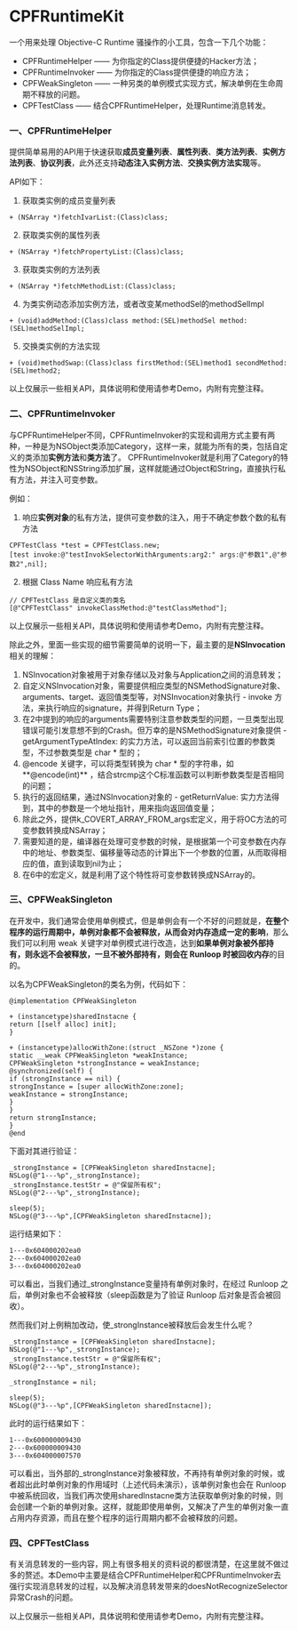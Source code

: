 # CPFRuntimeKit
一个用来处理 Objective-C Runtime 骚操作的小工具，包含一下几个功能：
* CPFRuntimeHelper  —— 为你指定的Class提供便捷的Hacker方法；
* CPFRuntimeInvoker —— 为你指定的Class提供便捷的响应方法；
* CPFWeakSingleton —— 一种另类的单例模式实现方式，解决单例在生命周期不释放的问题。
* CPFTestClass —— 结合CPFRuntimeHelper，处理Runtime消息转发。



### 一、CPFRuntimeHelper

提供简单易用的API用于快速获取**成员变量列表**、**属性列表**、**类方法列表**、**实例方法列表**、**协议列表**，此外还支持**动态注入实例方法**、**交换实例方法实现**等。

API如下：

1. 获取类实例的成员变量列表
```objc
+ (NSArray *)fetchIvarList:(Class)class;
```

2. 获取类实例的属性列表
```objc
+ (NSArray *)fetchPropertyList:(Class)class;
```

3. 获取类实例的方法列表
```objc
+ (NSArray *)fetchMethodList:(Class)class;
```

4. 为类实例动态添加实例方法，或者改变某methodSel的methodSelImpl
```objc
+ (void)addMethod:(Class)class method:(SEL)methodSel method:(SEL)methodSelImpl;
```

5. 交换类实例的方法实现
```objc
+ (void)methodSwap:(Class)class firstMethod:(SEL)method1 secondMethod:(SEL)method2;
```

以上仅展示一些相关API，具体说明和使用请参考Demo，内附有完整注释。



### 二、CPFRuntimeInvoker

与CPFRuntimeHelper不同，CPFRuntimeInvoker的实现和调用方式主要有两种，一种是为NSObject类添加Category，这样一来，就能为所有的类，包括自定义的类添加**实例方法**和**类方法**了。
CPFRuntimeInvoker就是利用了Category的特性为NSObject和NSString添加扩展，这样就能通过Object和String，直接执行私有方法，并注入可变参数。

例如：

1. 响应**实例对象**的私有方法，提供可变参数的注入，用于不确定参数个数的私有方法
```objc
CPFTestClass *test = CPFTestClass.new;
[test invoke:@"testInvokSelectorWithArguments:arg2:" args:@"参数1",@"参数2",nil];
```

2. 根据 Class Name 响应私有方法
```objc
// CPFTestClass 是自定义类的类名
[@"CPFTestClass" invokeClassMethod:@"testClassMethod"];
```
以上仅展示一些相关API，具体说明和使用请参考Demo，内附有完整注释。

除此之外，里面一些实现的细节需要简单的说明一下，最主要的是**NSInvocation**相关的理解：

1. NSInvocation对象被用于对象存储以及对象与Application之间的消息转发；
2. 自定义NSInvocation对象，需要提供相应类型的NSMethodSignature对象、arguments、target、返回值类型等，对NSInvocation对象执行 - invoke 方法，来执行响应的signature，并得到Return Type；
3. 在2中提到的响应的arguments需要特别注意参数类型的问题，一旦类型出现错误可能引发意想不到的Crash。但万幸的是NSMethodSignature对象提供 -getArgumentTypeAtIndex: 的实力方法，可以返回当前索引位置的参数类型，不过参数类型是 char * 型的；
4. @encode 关键字，可以将类型转换为 char * 型的字符串，如**@encode(int)** ，结合strcmp这个C标准函数可以判断参数类型是否相同的问题；
5. 执行的返回结果，通过NSInvocation对象的 - getReturnValue: 实力方法得到，其中的参数是一个地址指针，用来指向返回值变量；
6. 除此之外，提供k_COVERT_ARRAY_FROM_args宏定义，用于将OC方法的可变参数转换成NSArray；
7. 需要知道的是，编译器在处理可变参数的时候，是根据第一个可变参数在内存中的地址、参数类型、偏移量等动态的计算出下一个参数的位置，从而取得相应的值，直到读取到nil为止；
8. 在6中的宏定义，就是利用了这个特性将可变参数转换成NSArray的。


### 三、CPFWeakSingleton

在开发中，我们通常会使用单例模式，但是单例会有一个不好的问题就是，**在整个程序的运行周期中，单例对象都不会被释放，从而会对内存造成一定的影响**，那么我们可以利用 weak 关键字对单例模式进行改造，达到**如果单例对象被外部持有，则永远不会被释放，一旦不被外部持有，则会在 Runloop 时被回收内存**的目的。

以名为CPFWeakSingleton的类名为例，代码如下：
```objc
@implementation CPFWeakSingleton

+ (instancetype)sharedInstacne {
return [[self alloc] init];
}

+ (instancetype)allocWithZone:(struct _NSZone *)zone {
static __weak CPFWeakSingleton *weakInstance;
CPFWeakSingleton *strongInstance = weakInstance;
@synchronized(self) {
if (strongInstance == nil) {
strongInstance = [super allocWithZone:zone];
weakInstance = strongInstance;
}
}
return strongInstance;
}
@end
```
下面对其进行验证：
```
_strongInstance = [CPFWeakSingleton sharedInstacne];
NSLog(@"1---%p",_strongInstance);
_strongInstance.testStr = @"保留所有权";
NSLog(@"2---%p",_strongInstance);

sleep(5);
NSLog(@"3---%p",[CPFWeakSingleton sharedInstacne]);
```
运行结果如下：
```
1---0x604000202ea0
2---0x604000202ea0
3---0x604000202ea0
```
可以看出，当我们通过_strongInstance变量持有单例对象时，在经过 Runloop 之后，单例对象也不会被释放（sleep函数是为了验证 Runloop 后对象是否会被回收）。

然而我们对上例稍加改动，使_strongInstance被释放后会发生什么呢？
```
_strongInstance = [CPFWeakSingleton sharedInstacne];
NSLog(@"1---%p",_strongInstance);
_strongInstance.testStr = @"保留所有权";
NSLog(@"2---%p",_strongInstance);

_strongInstance = nil;

sleep(5);
NSLog(@"3---%p",[CPFWeakSingleton sharedInstacne]);
```
此时的运行结果如下：
```
1---0x600000009430
2---0x600000009430
3---0x604000007570
```
可以看出，当外部的_strongInstance对象被释放，不再持有单例对象的时候，或者超出此时单例对象的作用域时（上述代码未演示），该单例对象也会在 Runloop 中被系统回收，当我们再次使用sharedInstacne类方法获取单例对象的时候，则会创建一个新的单例对象。这样，就能即使用单例，又解决了产生的单例对象一直占用内存资源，而且在整个程序的运行周期内都不会被释放的问题。


### 四、CPFTestClass

有关消息转发的一些内容，网上有很多相关的资料说的都很清楚，在这里就不做过多的赘述。本Demo中主要是结合CPFRuntimeHelper和CPFRuntimeInvoker去强行实现消息转发的过程，以及解决消息转发带来的doesNotRecognizeSelector异常Crash的问题。

以上仅展示一些相关API，具体说明和使用请参考Demo，内附有完整注释。
